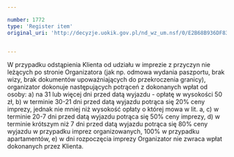 ```yaml
---

number: 1772
type: 'Register item'
original_uri: 'http://decyzje.uokik.gov.pl/nd_wz_um.nsf/0/E2B68B936DF83EB7C1257674004065B8?OpenDocument'


---
```


W przypadku odstąpienia Klienta od udziału w imprezie z przyczyn nie leżących po stronie Organizatora (jak np. odmowa wydania paszportu, brak wizy, brak dokumentów upoważniających do przekroczenia granicy), organizator dokonuje następujących potrąceń z dokonanych wpłat od osoby:
a) na 31 lub więcej dni przed datą wyjazdu - opłatę w wysokości 50 zł,
b) w terminie 30-21 dni przed datą wyjazdu potrąca się 20% ceny imprezy, jednak nie mniej niż wysokość opłaty o której mowa w lit. a,
c) w terminie 20-7 dni przed datą wyjazdu potrąca się 50% ceny imprezy,
d) w terminie krótszym niż 7 dni przed datą wyjazdu potrąca się 80% ceny wyjazdu w przypadku imprez organizowanych, 100% w przypadku apartamentów,
e) w dni rozpoczęcia imprezy Organizator nie zwraca wpłat dokonanych przez Klienta.
